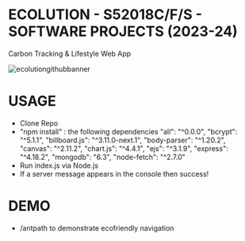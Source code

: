 # ECOLUTION - S52018C/F/S - SOFTWARE PROJECTS (2023-24)
Carbon Tracking &amp; Lifestyle Web App 

![ecolutiongithubbanner](https://github.com/Ctrl-Alt-Defeat-24/ECOLUTION/assets/23298834/726297cf-2898-48bf-9047-01c53e8901e6)

# USAGE
 - Clone Repo
 - "npm install" : the following dependencies
    "all": "^0.0.0",
    "bcrypt": "^5.1.1",
    "billboard.js": "^3.11.0-next.1",
    "body-parser": "^1.20.2",
    "canvas": "^2.11.2",
    "chart.js": "^4.4.1",
    "ejs": "^3.1.9",
    "express": "^4.18.2",
    "mongodb": "6.3",
    "node-fetch": "^2.7.0"
 - Run index.js via Node.js
 - If a server message appears in the console then success!
 
# DEMO
 - /antpath to demonstrate ecofriendly navigation
